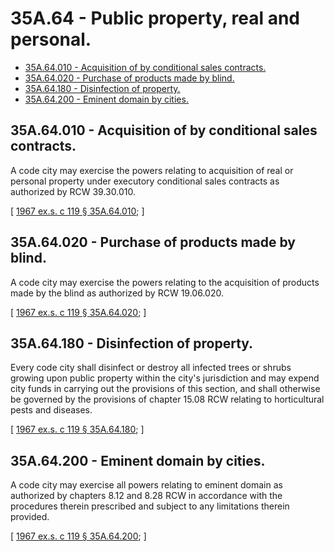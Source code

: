 # 35A.64 - Public property, real and personal.
* [35A.64.010 - Acquisition of by conditional sales contracts.](#35a64010---acquisition-of-by-conditional-sales-contracts)
* [35A.64.020 - Purchase of products made by blind.](#35a64020---purchase-of-products-made-by-blind)
* [35A.64.180 - Disinfection of property.](#35a64180---disinfection-of-property)
* [35A.64.200 - Eminent domain by cities.](#35a64200---eminent-domain-by-cities)
## 35A.64.010 - Acquisition of by conditional sales contracts.
A code city may exercise the powers relating to acquisition of real or personal property under executory conditional sales contracts as authorized by RCW 39.30.010.

\[ [1967 ex.s. c 119 § 35A.64.010](https://leg.wa.gov/CodeReviser/documents/sessionlaw/1967ex1c119.pdf?cite=1967%20ex.s.%20c%20119%20§%2035A.64.010); \]

## 35A.64.020 - Purchase of products made by blind.
A code city may exercise the powers relating to the acquisition of products made by the blind as authorized by RCW 19.06.020.

\[ [1967 ex.s. c 119 § 35A.64.020](https://leg.wa.gov/CodeReviser/documents/sessionlaw/1967ex1c119.pdf?cite=1967%20ex.s.%20c%20119%20§%2035A.64.020); \]

## 35A.64.180 - Disinfection of property.
Every code city shall disinfect or destroy all infected trees or shrubs growing upon public property within the city's jurisdiction and may expend city funds in carrying out the provisions of this section, and shall otherwise be governed by the provisions of chapter 15.08 RCW relating to horticultural pests and diseases.

\[ [1967 ex.s. c 119 § 35A.64.180](https://leg.wa.gov/CodeReviser/documents/sessionlaw/1967ex1c119.pdf?cite=1967%20ex.s.%20c%20119%20§%2035A.64.180); \]

## 35A.64.200 - Eminent domain by cities.
A code city may exercise all powers relating to eminent domain as authorized by chapters 8.12 and 8.28 RCW in accordance with the procedures therein prescribed and subject to any limitations therein provided.

\[ [1967 ex.s. c 119 § 35A.64.200](https://leg.wa.gov/CodeReviser/documents/sessionlaw/1967ex1c119.pdf?cite=1967%20ex.s.%20c%20119%20§%2035A.64.200); \]


